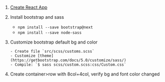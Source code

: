 1.  [Create React App](_react-0.md)
2.  Install bootstrap and sass

    - `npm install --save bootstrap@next`
    - `npm install --save node-sass`

3.  Customize bootstrap default bg and color

        - Create file `src/scss/customs.scss`
        - Customize [theme](https://getbootstrap.com/docs/5.0/customize/sass/)
        - Compile: `$ sass scss/custom.scss:css/Custom.css`

4.  Create container>row with 8col+4col, verify bg and font color changed
